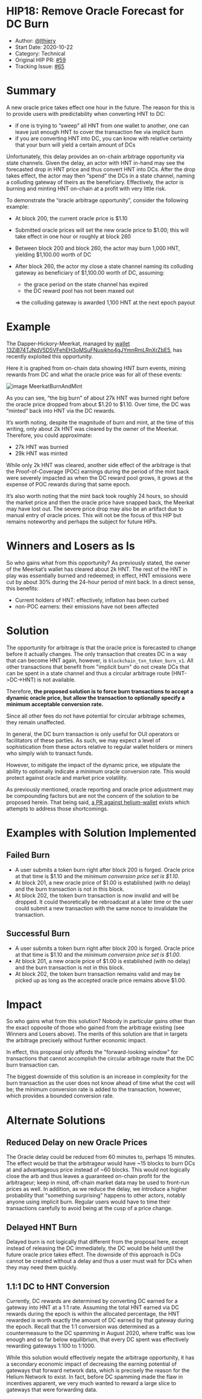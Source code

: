 # HIP18: Remove Oracle Forecast for DC Burn

- Author: [@lthiery](https://github.com/lthiery)
- Start Date: 2020-10-22
- Category: Technical
- Original HIP PR: [#59](https://github.com/helium/HIP/pull/62)
- Tracking Issue: [#65](https://github.com/helium/HIP/issues/65)

# Summary

A new oracle price takes effect one hour in the future. The reason for this is to provide users with
predictability when converting HNT to DC:

- if one is trying to “sweep” all HNT from one wallet to another, one can leave just enough HNT to
  cover the transaction fee via implicit burn
- if you are converting HNT into DC, you can know with relative certainty that your burn will yield
  a certain amount of DCs

Unfortunately, this delay provides an on-chain arbitrage opportunity via state channels. Given the
delay, an actor with HNT in-hand may see the forecasted drop in HNT price and thus convert HNT into
DCs. After the drop takes effect, the actor may then “spend” the DCs in a state channel, naming a
colluding gateway of theirs as the beneficiary. Effectively, the actor is burning and minting HNT
on-chain at a profit with very little risk.

To demonstrate the “oracle arbitrage opportunity”, consider the following example:

- At block 200, the current oracle price is $1.10
- Submitted oracle prices will set the new oracle price to $1.00; this will take effect in one hour
  or roughly at block 260
- Between block 200 and block 260, the actor may burn 1,000 HNT, yielding $1,100.00 worth of DC
- After block 260, the actor my close a state channel naming its colluding gateway as beneficiary of
  $1,100.00 worth of DC, assuming:

  - the grace period on the state channel has expired
  - the DC reward pool has not been maxed out

  ⇒ the colluding gateway is awarded 1,100 HNT at the next epoch payout

# Example

The Dapper-Hickory-Meerkat, managed by
[wallet 13ZiB74TJNdV5D5VFehEH3oMSuFNusjkho4gJYmnRmLRnXrZbE5](https://explorer.helium.com/accounts/13ZiB74TJNdV5D5VFehEH3oMSuFNusjkho4gJYmnRmLRnXrZbE5),
has recently exploited this opportunity.

Here it is graphed from on-chain data showing HNT burn events, mining rewards from DC and what the
oracle price was for all of these events:

![image MeerkatBurnAndMint](files/0018/meerkat.png)

As you can see, “the big burn” of about 27k HNT was burned right before the oracle price dropped
from about $1.20 to $1.10. Over time, the DC was “minted” back into HNT via the DC rewards.

It’s worth noting, despite the magnitude of burn and mint, at the time of this writing, only about
2k HNT was cleared by the owner of the Meerkat. Therefore, you could approximate:

- 27k HNT was burned
- 29k HNT was minted

While only 2k HNT was cleared, another side effect of the arbitrage is that the Proof-of-Coverage
(POC) earnings during the period of the mint back were severely impacted as when the DC reward pool
grows, it grows at the expense of POC rewards during that same epoch.

It’s also worth noting that the mint back took roughly 24 hours, so should the market price and then
the oracle price have snapped back, the Meerkat may have lost out. The severe price drop may also be
an artifact due to manual entry of oracle prices. This will not be the focus of this HIP but remains
noteworthy and perhaps the subject for future HIPs.

# Winners and Losers as Is

So who gains what from this opportunity? As previously stated, the owner of the Meerkat’s wallet has
cleared about 2k HNT. The rest of the HNT in play was essentially burned and redeemed; in effect,
HNT emissions were cut by about 30% during the 24-hour period of mint back. In a direct sense, this
benefits:

- Current holders of HNT: effectively, inflation has been curbed
- non-POC earners: their emissions have not been affected

# Solution

The opportunity for arbitrage is that the oracle price is forecasted to change before it actually
changes. The only transaction that creates DC in a way that can become HNT again, however, is
`blockchain_txn_token_burn_v1`. All other transactions that benefit from "implicit burn" do not
create DCs that can be spent in a state channel and thus a circular arbitrage route (HNT->DC->HNT)
is not available.

Therefore, **the proposed solution is to force burn transactions to accept a dynamic oracle price,
but allow the transaction to optionally specify a minimum acceptable conversion rate.**

Since all other fees do not have potential for circular arbitrage schemes, they remain unaffected.

In general, the DC burn transaction is only useful for OUI operators or facilitators of these
parties. As such, we may expect a level of sophistication from these actors relative to regular
wallet holders or miners who simply wish to transact funds.

However, to mitigate the impact of the dynamic price, we stipulate the ability to optionally
indicate a minimum oracle conversion rate. This would protect against oracle and market price
volatility.

As previously mentioned, oracle reporting and oracle price adjustment may be compounding factors but
are not the concern of the solution to be proposed herein. That being said,
[a PR against helium-wallet](https://github.com/helium/helium-wallet-rs/pull/58) exists which
attempts to address those shortcomings.

# Examples with Solution Implemented

## Failed Burn

- A user submits a token burn right after block 200 is forged. Oracle price at that time is $1.10
  and the _minimum conversion price set is $1.10_.
- At block 201, a new oracle price of $1.00 is established (with no delay) and the burn transaction
  is not in this block.
- At block 202, the token burn transaction is now invalid and will be dropped. It could
  theoretically be rebroadcast at a later time or the user could submit a new transaction with the
  same nonce to invalidate the transaction.

## Successful Burn

- A user submits a token burn right after block 200 is forged. Oracle price at that time is $1.10
  and the _minimum conversion price set is $1.00_.
- At block 201, a new oracle price of $1.00 is established (with no delay) and the burn transaction
  is not in this block.
- At block 202, the token burn transaction remains valid and may be picked up as long as the
  accepted oracle price remains above $1.00.

# Impact

So who gains what from this solution? Nobody in particular gains other than the exact opposite of
those who gained from the arbitrage existing (see Winners and Losers above). The merits of this
solution are that in targets the arbitrage precisely without further economic impact.

In effect, this proposal only affords the "forward-looking window" for transactions that cannot
accomplish the circular arbitrage route that the DC burn transaction can.

The biggest downside of this solution is an increase in complexity for the burn transaction as the
user does not know ahead of time what the cost will be; the minimum conversion rate is added to the
transaction, however, which provides a bounded conversion rate.

# Alternate Solutions

## Reduced Delay on new Oracle Prices

The Oracle delay could be reduced from 60 minutes to, perhaps 15 minutes. The effect would be that
the arbitrageur would have ~15 blocks to burn DCs at and advantageous price instead of ~60 blocks.
This would not logically close the arb and thus leaves a guaranteed on-chain profit for the
arbitrageur; keep in mind, off-chain market data may be used to front-run prices as well. In
addition, as we reduce the delay, we introduce a higher probability that "something surprising"
happens to other actors, notably anyone using implicit burn. Regular users would have to time their
transactions carefully to avoid being at the cusp of a price change.

## Delayed HNT Burn

Delayed burn is not logically that different from the proposal here, except instead of releasing the
DC immediately, the DC would be held until the future oracle price takes effect. The downside of
this approach is DCs cannot be created without a delay and thus a user must wait for DCs when they
may need them quickly.

## 1.1:1 DC to HNT Conversion

Currently, DC rewards are determined by converting DC earned for a gateway into HNT at a 1:1 rate.
Assuming the total HNT earned via DC rewards during the epoch is within the allocated percentage,
the HNT rewarded is worth exactly the amount of DC earned by that gateway during the epoch. Recall
that the 1:1 conversion was determined as a countermeasure to the DC spamming in August 2020, where
traffic was low enough and so far below equilibrium, that every DC spent was effectively rewarding
gateways 1:100 to 1:1000.

While this solution would effectively negate the arbitrage opportunity, it has a secondary economic
impact of decreasing the earning potential of gateways that forward network data, which is precisely
the reason for the Helium Network to exist. In fact, before DC spamming made the flaw in incentives
apparent, we very much wanted to reward a large slice to gateways that were forwarding data.
